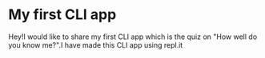# My first CLI app

Hey!I would like to share my first CLI app which is the quiz on "How well do you know me?".I have made this CLI app using repl.it